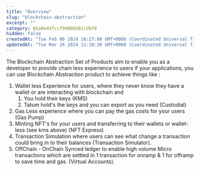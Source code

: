 ```yaml
---
title: "Overview"
slug: "blockchain-abstraction"
excerpt: ""
category: 65a8e44fccf94800381cd6f8
hidden: false
createdAt: "Tue Feb 06 2024 16:27:08 GMT+0000 (Coordinated Universal Time)"
updatedAt: "Tue Mar 26 2024 21:28:20 GMT+0000 (Coordinated Universal Time)"
---
```

The Blockchain Abstraction Set of Products aim to enable you as a developer to provide chain less experience to users if your applications, you can use Blockchain Abstraction product to achieve things like : 

1. Wallet less Experience for users, where they never know they have a wallet or are interacting with blockchain and 
   1. You hold their keys (KMS)
   2. Tatum hold's the keys and you can export as you need (Custodial)
2. Gas Less experience where you can pay the gas costs for your users (Gas Pump)
3. Minting NFT's for your users and transferring to their wallets or wallet-less (see kms above) (NFT Express)
4. Transaction Simulation where users can see what change a transaction could bring in to their balances (Transaction Simulator).
5. OffChain - OnChain Synced ledger to enable high volume Micro transactions which are settled in 1 transaction for onramp & 1 for offramp to save time and gas. (Virtual Accounts).
